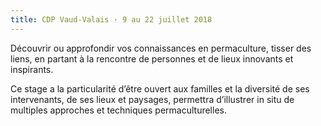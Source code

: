 ```yaml
---
title: CDP Vaud-Valais · 9 au 22 juillet 2018
---
```

Découvrir ou approfondir vos connaissances en permaculture, tisser des liens, en
partant à la rencontre de personnes et de lieux innovants et inspirants.

Ce stage a la particularité d’être ouvert aux familles et la diversité de ses intervenants, de ses lieux et paysages, permettra d’illustrer in situ de multiples approches et techniques permaculturelles.
